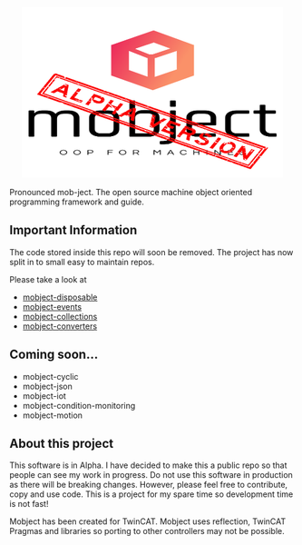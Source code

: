 <p align="center">
  <img width="460" height="300" src="./docs/images/logo.svg">
</p>
Pronounced mob-ject. The open source machine object oriented programming framework and guide.

## Important Information

The code stored inside this repo will soon be removed.  The project has now split in to small easy to maintain repos. 

Please take a look at 

* [mobject-disposable](https://benhar-dev.github.io/mobject-disposable/#/)
* [mobject-events](https://benhar-dev.github.io/mobject-events/#/)
* [mobject-collections](https://benhar-dev.github.io/mobject-collections/#/)
* [mobject-converters](https://benhar-dev.github.io/mobject-converters/#/)

## Coming soon...
* mobject-cyclic
* mobject-json
* mobject-iot
* mobject-condition-monitoring
* mobject-motion

## About this project

This software is in Alpha. I have decided to make this a public repo so that people can see my work in progress. Do not use this software in production as there will be breaking changes. However, please feel free to contribute, copy and use code. This is a project for my spare time so development time is not fast!

Mobject has been created for TwinCAT. Mobject uses reflection, TwinCAT Pragmas and libraries so porting to other controllers may not be possible.
